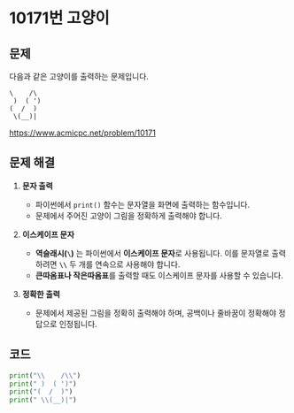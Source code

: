 # 10171번 고양이
## 문제
다음과 같은 고양이를 출력하는 문제입니다.

```
\    /\
 )  ( ')
(  /  )
 \(__)|
```

https://www.acmicpc.net/problem/10171

## 문제 해결
1. **문자 출력**
   - 파이썬에서 `print()` 함수는 문자열을 화면에 출력하는 함수입니다.
   - 문제에서 주어진 고양이 그림을 정확하게 출력해야 합니다.

2. **이스케이프 문자**
   - **역슬래시(`\`)** 는 파이썬에서 **이스케이프 문자**로 사용됩니다. 이를 문자열로 출력하려면 **`\\`** 두 개를 연속으로 사용해야 합니다.
   - **큰따옴표나 작은따옴표**를 출력할 때도 이스케이프 문자를 사용할 수 있습니다.

3. **정확한 출력**
   - 문제에서 제공된 그림을 정확히 출력해야 하며, 공백이나 줄바꿈이 정확해야 정답으로 인정됩니다.

## 코드
```python
print("\\    /\\")
print(" )  ( ')")
print("(  /  )")
print(" \\(__)|")
```

